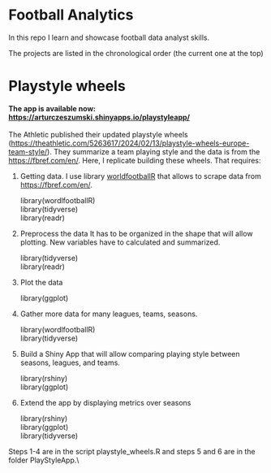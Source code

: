 # Football Analytics

In this repo I learn and showcase football data analyst skills.

The projects are listed in the chronological order (the current one at the top)

# Playstyle wheels

**The app is available now: <https://arturczeszumski.shinyapps.io/playstyleapp/>**\
\
The Athletic published their updated playstyle wheels (<https://theathletic.com/5263617/2024/02/13/playstyle-wheels-europe-team-style/>). They summarize a team playing style and the data is from the <https://fbref.com/en/>. Here, I replicate building these wheels. That requires:

1.  Getting data. I use library [worldfootballR](https://github.com/JaseZiv/worldfootballR) that allows to scrape data from <https://fbref.com/en/>.

    library(wordlfootballR)\
    library(tidyverse)\
    library(readr)

2.  Preprocess the data It has to be organized in the shape that will allow plotting. New variables have to calculated and summarized.

    library(tidyverse)\
    library(readr)

3.  Plot the data

    library(ggplot)

4.  Gather more data for many leagues, teams, seasons.

    library(wordlfootballR)\
    library(tidyverse)

5.  Build a Shiny App that will allow comparing playing style between seasons, leagues, and teams.

    library(rshiny)\
    library(ggplot)

6.  Extend the app by displaying metrics over seasons

    library(rshiny)\
    library(ggplot)\
    library(tidyverse)

Steps 1-4 are in the script playstyle_wheels.R and steps 5 and 6 are in the folder PlayStyleApp.\
